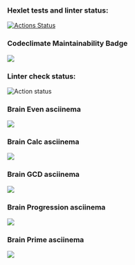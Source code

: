 ### Hexlet tests and linter status:
[![Actions Status](https://github.com/bxbuf-dev/php-project-lvl1/workflows/hexlet-check/badge.svg)](https://github.com/bxbuf-dev/php-project-lvl1/actions)
### Codeclimate Maintainability Badge
<a href="https://codeclimate.com/github/codeclimate/codeclimate/maintainability"><img src="https://api.codeclimate.com/v1/badges/a99a88d28ad37a79dbf6/maintainability" /></a>
### Linter check status:
![Action status](https://github.com/bxbuf-dev/php-project-lvl1/actions/workflows/linter-check.yml/badge.svg)
### Brain Even asciinema
<a href="https://asciinema.org/a/Z0HgADKgW5ZJ8ZPAp6SAaub20" target="_blank"><img src="https://asciinema.org/a/Z0HgADKgW5ZJ8ZPAp6SAaub20.svg" /></a>
### Brain Calc asciinema
<a href="https://asciinema.org/a/407455" target="_blank"><img src="https://asciinema.org/a/407455.svg" /></a>
### Brain GCD asciinema
<a href="https://asciinema.org/a/407483" target="_blank"><img src="https://asciinema.org/a/407483.svg" /></a>
### Brain Progression asciinema
<a href="https://asciinema.org/a/407739" target="_blank"><img src="https://asciinema.org/a/407739.svg" /></a>
### Brain Prime asciinema
<a href="https://asciinema.org/a/408401" target="_blank"><img src="https://asciinema.org/a/408401.svg" /></a>
